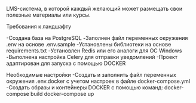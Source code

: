 LMS-система, в которой каждый желающий может размещать свои полезные материалы или курсы.

Требования к ландшафту

-Создана база на PostgreSQL
-Заполнен файл переменных окружения .env на основе .env.sample
-Установлены библиотеки на основе requirements.txt
-Установлен Redis или его аналоги для OC Windows
-Выполнена настройка Celery для отправки уведомлений
-Проект адаптирован для запуска с помощью DOCKER

Необходимые настройки
-Создать и заполнить файл переменных окружения .env.docker с учетом настроек в файле docker-compose.yml
-Создать образы и контейнеры DOCKER с помощью команд:
   docker-compose build
   docker-compose up
